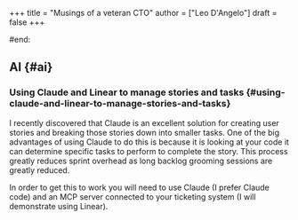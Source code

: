+++
title = "Musings of a veteran CTO"
author = ["Leo D'Angelo"]
draft = false
+++

\#end:


## AI {#ai}


### Using Claude and Linear to manage stories and tasks {#using-claude-and-linear-to-manage-stories-and-tasks}

I recently discovered that Claude is an excellent solution for creating user stories and breaking those stories down into smaller tasks.  One of the big advantages of using Claude to do this is because it is looking at your code it can determine specific tasks to perform to complete the story.  This process greatly reduces sprint overhead as long backlog grooming sessions are greatly reduced.

In order to get this to work you will need to use Claude (I prefer Claude code) and an MCP server connected to your ticketing system (I will demonstrate using Linear).
